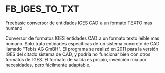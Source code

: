 # FB_IGES_TO_TXT
Freebasic conversor de entidades IGES CAD a un formato TEXTO mas humano


Conversor de formatos IGES entidades CAD a un formato texto leible mas humano.
Solo trata entidades específicas de un sistema concreto de CAD llamado "Tebis AG GmBH".
El programa se realizó en 2011 para la versión IGES del citado sistema de CAD, y podría no funcionar bien con otros formatos de IGES.
El formato de salida es propio, invención mia por necesidades, pero fácilmente adaptable.
